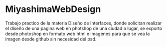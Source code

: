 # MiyashimaWebDesign
Trabajo practico de la materia Diseño de Interfaces, donde solicitan realizar el diseño de una pagina web en photshop de una ciudad o lugar, se exporto desde photoshop en formato web html e imagenes para que se vea la imagen desde github sin necesidad del psd.
